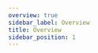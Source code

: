 ```yaml
---
overview: true
sidebar_label: Overview
title: Overview
sidebar_position: 1
---
```


<!-- avoid auto adding h1 in overview page -->

#
